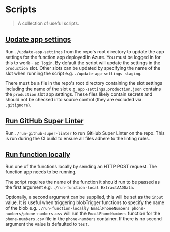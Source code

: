 # Scripts

> A collection of useful scripts.

## [Update app settings](./update-app-settings)

Run `./update-app-settings` from the repo's root directory to update the app
settings for the function app deployed in Azure. You must be logged in for this
to work - `az login`. By default the script will update the settings in the
`production` slot. Other slots can be updated by specifying the name of the
slot when running the script e.g. `./update-app-settings staging`.

There must be a file in the repo's root directory containing the slot settings
including the name of the slot e.g. `app-settings.production.json` contains the
`production` slot app settings. These files likely contain secrets and should
not be checked into source control (they are excluded via `.gitignore`).

## [Run GitHub Super Linter](./run-github-super-linter)

Run `./run-github-super-linter` to run GitHub Super Linter on the repo. This is
run during the CI build to ensure all files adhere to the linting rules.

## [Run function locally](./run-function-locally)

Run one of the functions locally by sending an HTTP POST request. The function
app needs to be running.

The script requires the name of the function it should run to be passed as
the first argument e.g. `./run-function-local ExtractAADData`.

Optionally, a second argument can be supplied, this will be set as the `input`
value. It is useful when triggering blobTrigger functions to specify the name
of the blob e.g. `./run-function-locally EmailPhoneNumbers
phone-numbers/phone-numbers.csv` will run the `EmailPhoneNumbers` function for
the `phone-numbers.csv` file in the `phone-numbers` container.
If there is no second argument the value is defaulted to `test`.
